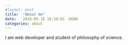 ```yaml
---
#layout: post
title:  "About me"
date:   2018-05-16 16:16:01 -0600
categories: about
---
```


I am web developer and student of philosophy of science.
